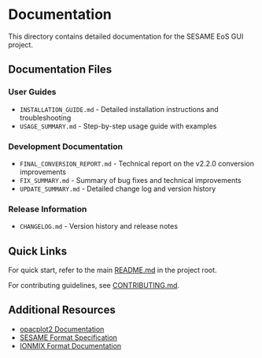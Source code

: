 # Documentation

This directory contains detailed documentation for the SESAME EoS GUI project.

## Documentation Files

### User Guides
- `INSTALLATION_GUIDE.md` - Detailed installation instructions and troubleshooting
- `USAGE_SUMMARY.md` - Step-by-step usage guide with examples

### Development Documentation
- `FINAL_CONVERSION_REPORT.md` - Technical report on the v2.2.0 conversion improvements
- `FIX_SUMMARY.md` - Summary of bug fixes and technical improvements
- `UPDATE_SUMMARY.md` - Detailed change log and version history

### Release Information
- `CHANGELOG.md` - Version history and release notes

## Quick Links

For quick start, refer to the main [README.md](../README.md) in the project root.

For contributing guidelines, see [CONTRIBUTING.md](../CONTRIBUTING.md).

## Additional Resources

- [opacplot2 Documentation](https://opacplot2.readthedocs.io/)
- [SESAME Format Specification](https://www.lanl.gov/projects/data/eos.html)
- [IONMIX Format Documentation](https://flash.rochester.edu/)